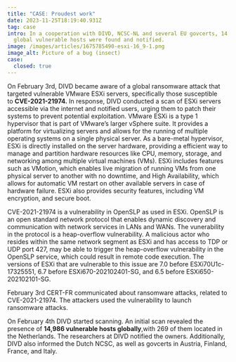 ```yaml
---
title: "CASE: Proudest work"
date: 2023-11-25T18:19:40.931Z
tag: case
intro: In a cooperation with DIVD, NCSC-NL and several EU govcerts, 14,986
  global vulnerable hosts were found and notified.
image: /images/articles/1675785490-esxi-16_9-1.png
image_alt: Picture of a bug (insect)
case:
  closed: true
---
```

On February 3rd, DIVD became aware of a global ransomware attack that targeted vulnerable VMware ESXi servers, specifically those susceptible to **CVE-2021-21974.** In response, DIVD conducted a scan of ESXi servers accessible via the internet and notified users, urging them to patch their systems to prevent potential exploitation. VMware ESXi is a type 1 hypervisor that is part of VMware’s larger vSphere suite. It provides a platform for virtualizing servers and allows for the running of multiple operating systems on a single physical server. As a bare-metal hypervisor, ESXi is directly installed on the server hardware, providing a efficient way to manage and partition hardware resources like CPU, memory, storage, and networking among multiple virtual machines (VMs). ESXi includes features such as VMotion, which enables live migration of running VMs from one physical server to another with no downtime, and High Availability, which allows for automatic VM restart on other available servers in case of hardware failure. ESXi also provides security features, including VM encryption, and secure boot.

CVE-2021-21974 is a vulnerability in OpenSLP as used in ESXi. OpenSLP is an open standard network protocol that enables dynamic discovery and communication with network services in LANs and WANs. The vunerability in the protocol is a heap-overflow vulnerability. A malicious actor who resides within the same network segment as ESXi and has access to TDP or UDP port 427, may be able to trigger the heap-overflow vulnerability in the OpenSLP service, which could result in remote code execution. The versions of ESXi that are vulnerable to this issue are 7.0 before ESXi70U1c-17325551, 6.7 before ESXi670-202102401-SG, and 6.5 before ESXi650-202102101-SG.

February 3rd CERT-FR communicated about ransomware attacks, related to CVE-2021-21974. The attackers used the vulnerability to launch ransomware attacks.

On February 4th DIVD started scanning. An initial scan revealed the presence of **14,986 vulnerable hosts globally**,with 269 of them located in the Netherlands. The researchers at DIVD notified the owners. Additionally, DIVD also informed the Dutch NCSC, as well as govcerts in Austria, Finland, France, and Italy.